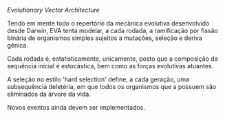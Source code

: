 *Evolutionary Vector Architecture*

Tendo em mente todo o repertório da mecânica evolutiva desenvolvido desde Darwin, EVA tenta modelar, a cada rodada, a ramificação por fissão binária de organismos simples sujeitos a mutações, seleção e deriva gênica.

Cada rodada é, estatisticamente, unicamente, posto que a composição da sequência inicial é estocástica, bem como as forças evolutivas atuantes.

A seleção no estilo 'hard selection' define, a cada geração, uma subsequência deletéria, em que todos os organismos que a possuem são eliminados da árvore da vida.

Novos eventos ainda devem ser implementados.